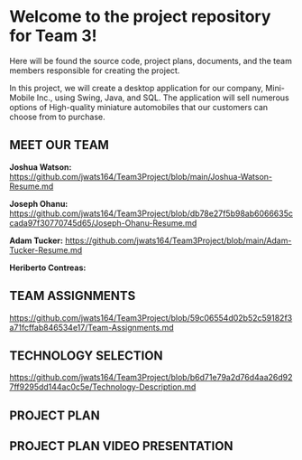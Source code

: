 # Welcome to the project repository for Team 3!

Here will be found the source code, project plans, documents, and the team members responsible for creating the project.

In this project, we will create a desktop application for our company, Mini-Mobile Inc., using Swing, Java, and SQL.
The application will sell numerous options of High-quality miniature automobiles that our customers can choose from to purchase.

## MEET OUR TEAM

**Joshua Watson:** https://github.com/jwats164/Team3Project/blob/main/Joshua-Watson-Resume.md


**Joseph Ohanu:** https://github.com/jwats164/Team3Project/blob/db78e27f5b98ab6066635ccada97f30770745d65/Joseph-Ohanu-Resume.md


**Adam Tucker:** https://github.com/jwats164/Team3Project/blob/main/Adam-Tucker-Resume.md


**Heriberto Contreas:** 



## TEAM ASSIGNMENTS

https://github.com/jwats164/Team3Project/blob/59c06554d02b52c59182f3a71fcffab846534e17/Team-Assignments.md


## TECHNOLOGY SELECTION

https://github.com/jwats164/Team3Project/blob/b6d71e79a2d76d4aa26d927ff9295dd144ac0c5e/Technology-Description.md


## PROJECT PLAN



## PROJECT PLAN VIDEO PRESENTATION
